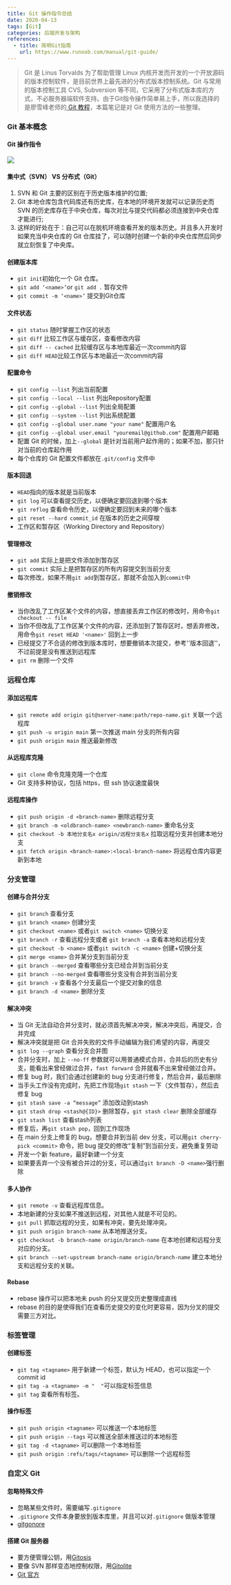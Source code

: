 ```yaml
---
title: Git 操作指令总结
date: 2020-04-13
tags: [Git]
categories: 后端开发与架构
references:
  - title: 简明Git指南
    url: https://www.runoob.com/manual/git-guide/
---
```


> Git 是 Linus Torvalds 为了帮助管理 Linux 内核开发而开发的一个开放源码的版本控制软件，是目前世界上最先进的分布式版本控制系统。Git 与常用的版本控制工具 CVS, Subversion 等不同，它采用了分布式版本库的方式，不必服务器端软件支持。由于Git指令操作简单易上手，所以我选择的是廖雪峰老师的[ Git 教程](https://www.liaoxuefeng.com/wiki/896043488029600/)，本篇笔记是对 Git 使用方法的一些整理。

<!--more-->

### Git 基本概念 

#### Git 操作指令

![](https://cdn.jsdelivr.net/gh/Bezhuang/Imgbed/blogimg/Git.png)


#### 集中式（SVN） VS 分布式（Git）

1. SVN 和 Git 主要的区别在于历史版本维护的位置;
2. Git 本地仓库包含代码库还有历史库，在本地的环境开发就可以记录历史而 SVN 的历史库存在于中央仓库，每次对比与提交代码都必须连接到中央仓库才能进行;
3. 这样的好处在于：自己可以在脱机环境查看开发的版本历史。并且多人开发时如果充当中央仓库的 Git 仓库挂了，可以随时创建一个新的中央仓库然后同步就立刻恢复了中央库。

#### 创建版本库

- `git init`初始化一个 Git 仓库。
- `git add ‘<name>’`or `git add .` 暂存文件
- `git commit -m ‘<name>’` 提交到Git仓库

#### 文件状态

- `git status` 随时掌握工作区的状态
- `git diff` 比较工作区与缓存区，查看修改内容
- `git diff -- cached` 比较缓存区与本地库最近一次commit内容
- `git diff HEAD`比较工作区与本地最近一次commit内容

#### 配置命令

- `git config --list` 列出当前配置
- `git config --local --list` 列出Repository配置
- `git config --global --list` 列出全局配置
- `git config --system --list`  列出系统配置
- `git config --global user.name "your name"` 配置用户名
- `git config --global user.email "youremail@github.com"`  配置用户邮箱
- 配置 Git 的时候，加上`--global` 是针对当前用户起作用的；如果不加，那只针对当前的仓库起作用
- 每个仓库的 Git 配置文件都放在`.git/config` 文件中

#### 版本回退

- `HEAD`指向的版本就是当前版本
- `git log` 可以查看提交历史，以便确定要回退到哪个版本
- `git reflog` 查看命令历史，以便确定要回到未来的哪个版本
- `git reset --hard commit_id` 在版本的历史之间穿梭
- 工作区和暂存区（Working Directory and Repository）

#### 管理修改

- `git add` 实际上是把文件添加到暂存区
- `git commit` 实际上是把暂存区的所有内容提交到当前分支
- 每次修改，如果不用`git add`到暂存区，那就不会加入到`commit`中

#### 撤销修改

- 当你改乱了工作区某个文件的内容，想直接丢弃工作区的修改时，用命令`git checkout -- file`
- 当你不但改乱了工作区某个文件的内容，还添加到了暂存区时，想丢弃修改，用命令`git reset HEAD '<name>'` 回到上一步
- 已经提交了不合适的修改到版本库时，想要撤销本次提交，参考''版本回退''，不过前提是没有推送到远程库
- `git rm` 删除一个文件

### 远程仓库
#### 添加远程库

- `git remote add origin git@server-name:path/repo-name.git` 关联一个远程库
- `git push -u origin main` 第一次推送 main 分支的所有内容
- `git push origin main` 推送最新修改

#### 从远程库克隆

- `git clone` 命令克隆克隆一个仓库
- Git 支持多种协议，包括 https，但 ssh 协议速度最快

#### 远程库操作

- `git push origin -d <branch-name>` 删除远程分支
- `git branch -m <oldbranch-name> <newbranch-name>` 重命名分支
- `git checkout -b 本地分支名x origin/远程分支名x` 拉取远程分支并创建本地分支
- `git fetch origin <branch-name>:<local-branch-name>` 将远程仓库内容更新到本地

### 分支管理
#### 创建与合并分支
- `git branch` 查看分支
- `git branch <name>` 创建分支
- `git checkout <name>` 或者`git switch <name>` 切换分支
- `git branch -r` 查看远程分支或者 `git branch -a` 查看本地和远程分支
- `git checkout -b <name>` 或者`git switch -c <name>` 创建+切换分支
- `git merge <name>` 合并某分支到当前分支
- `git branch --merged` 查看哪些分支已经合并到当前分支
- `git branch --no-merged` 查看哪些分支没有合并到当前分支
- `git branch -v` 查看各个分支最后一个提交对象的信息
- `git branch -d <name>` 删除分支

#### 解决冲突

- 当 Git 无法自动合并分支时，就必须首先解决冲突，解决冲突后，再提交，合并完成
- 解决冲突就是把 Git 合并失败的文件手动编辑为我们希望的内容，再提交
- `git log --graph` 查看分支合并图
- 合并分支时，加上 `--no-ff` 参数就可以用普通模式合并，合并后的历史有分支，能看出来曾经做过合并，`fast forward` 合并就看不出来曾经做过合并。
- 修复 bug 时，我们会通过创建新的 bug 分支进行修复，然后合并，最后删除
- 当手头工作没有完成时，先把工作现场`git stash` 一下（文件暂存），然后去修复 bug
- `git stash save -a “message”` 添加改动到stash
- `git stash drop <stash@{ID}>` 删除暂存，`git stash clear` 删除全部缓存
- `git stash list` 查看stash列表
- 修复后，再`git stash pop`，回到工作现场
- 在 main 分支上修复的 bug，想要合并到当前 dev 分支，可以用`git cherry-pick <commit>` 命令，把 bug 提交的修改“复制”到当前分支，避免重复劳动
- 开发一个新 feature，最好新建一个分支
- 如果要丢弃一个没有被合并过的分支，可以通过`git branch -D <name>`强行删除

#### 多人协作

- `git remote -v` 查看远程库信息。
- 本地新建的分支如果不推送到远程，对其他人就是不可见的。
- `git pull` 抓取远程的分支，如果有冲突，要先处理冲突。
- `git push origin branch-name` 从本地推送分支。
- `git checkout -b branch-name origin/branch-name` 在本地创建和远程分支对应的分支。
- `git branch --set-upstream branch-name origin/branch-name` 建立本地分支和远程分支的关联。 

#### Rebase
- rebase 操作可以把本地未 push 的分叉提交历史整理成直线
- rebase 的目的是使得我们在查看历史提交的变化时更容易，因为分叉的提交需要三方对比。

### 标签管理

#### 创建标签

- `git tag <tagname>` 用于新建一个标签，默认为 HEAD，也可以指定一个 commit id
- `git tag -a <tagname> -m "  "`可以指定标签信息
- `git tag` 查看所有标签。

#### 操作标签

- `git push origin <tagname>` 可以推送一个本地标签
- `git push origin --tags` 可以推送全部未推送过的本地标签
- `git tag -d <tagname>` 可以删除一个本地标签
- `git push origin :refs/tags/<tagname>` 可以删除一个远程标签

### 自定义 Git

#### 忽略特殊文件

- 忽略某些文件时，需要编写`.gitignore`
- `.gitignore` 文件本身要放到版本库里，并且可以对`.gitignore` 做版本管理
- [gitgonore](https://github.com/github/gitignore)

#### 搭建 Git 服务器

- 要方便管理公钥，用[Gitosis](https://github.com/sitaramc/gitolite)
- 要像 SVN 那样变态地控制权限，用[Gitolite](https://github.com/sitaramc/gitolite)
- [Git 官方](http://git-scm.com/)




